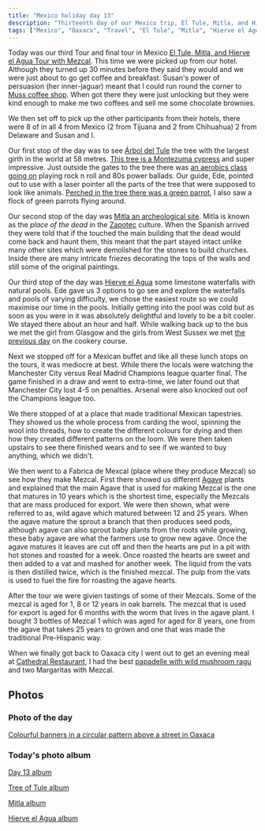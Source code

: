 ```yaml
---
title: "Mexico holiday day 13"
description: "Thirteenth day of our Mexico trip, El Tule, Mitla, and Hierve el Agua Tour with Mezcal tasting"
tags: ["Mexico", "Oaxaca", "Travel", "El Tule", "Mitla", "Hierve el Agua", "Mezcal tasting"]
---
```


Today was our third Tour and final tour in Mexico [El Tule, Mitla, and Hierve el Agua Tour with Mezcal](https://www.getyourguide.co.uk/oaxaca-de-juarez-l681/oaxaca-el-tule-mitla-and-hierve-el-agua-tour-w-transfer-t428000/). This time we were picked up from our hotel. Although they turned up 30 minutes before they said they would and we were just about to go get coffee and breakfast. Susan's power of persuasion (her inner-jaguar) meant that I could run round the corner to [Muss coffee shop](https://www.casaantonieta.com/muss-cafe-english). When  got there they were just unlocking but they were kind enough to make me two coffees and sell me some chocolate brownies.

We then set off to pick up the other participants from their hotels, there were 8 of in all 4 from Mexico (2 from Tijuana and 2 from Chihuahua) 2 from Delaware and Susan and I.

Our first stop of the day was to see [Árbol del Tule](https://en.wikipedia.org/wiki/%C3%81rbol_del_Tule) the tree with the largest girth in the world at 58 metres. [This tree is a Montezuma cypress](https://flickr.com/photos/dletorey/53662533228/in/album-72177720316315614/lightbox/) and super impressive. Just outside the gates to the tree there was [an aerobics class going on](https://flickr.com/photos/dletorey/53662779285/in/album-72177720316315614/lightbox/) playing rock n roll and 80s power ballads. Our guide, Ede, pointed out to use with a laser pointer all the parts of the tree that were supposed to look like animals. [Perched in the tree there was a green parrot](https://flickr.com/photos/dletorey/53662534398/in/album-72177720316315614/lightbox/), I also saw a flock of green parrots flying around.

Our second stop of the day was [Mitla an archeological site](https://en.wikipedia.org/wiki/Mitla). Mitla is known as the _place of the dead_ in the [Zapotec](https://en.wikipedia.org/wiki/Zapotec_peoples) culture. When the Spanish arrived they were told that if the touched the main building that the dead would come back and haunt them, this meant that the part stayed intact unlike many other sites which were demolished for the stones to build churches. Inside there are many intricate friezes decorating the tops of the walls and still some of the original paintings.

Our third stop of the day was [Hierve el Agua](https://en.wikipedia.org/wiki/Hierve_el_Agua) some limestone waterfalls with natural pools. Ede gave us 3 options to go see and explore the waterfalls and pools of varying difficulty, we chose the easiest route so we could maximise our time in the pools. Initially getting into the pool was cold but as soon as you were in it was absolutely delightful and lovely to be a bit cooler. We stayed there about an hour and half. While walking back up to the bus we met the girl from Glasgow and the girls from West Sussex we met [the previous day](/leets/mexico-day-12) on the cookery course.

Next we stopped off for a Mexican buffet and like all these lunch stops on the tours, it was mediocre at best. While there the locals were watching the Manchester City versus Real Madrid Champions league quarter final. The game finished in a draw and went to extra-time, we later found out that Manchester City lost 4-5 on penalties. Arsenal were also knocked out oof the Champions league too.

We there stopped of at a place that made traditional Mexican tapestries. They showed us the whole process from carding the wool, spinning the wool into threads, how to create the different colours for dying and then how they created different patterns on the loom. We were then taken upstairs to see there finished wears and to see if we wanted to buy anything, which we didn't.

We then went to a Fabrica de Mexcal (place where they produce Mezcal) so see how they make Mezcal. First there showed us different [Agave](https://en.wikipedia.org/wiki/Agave) plants and explained that the main Agave that is used for making Mezcal is the one that matures in 10 years which is the shortest time, especially the Mezcals that are mass produced for export. We were then shown, what were referred to as, wild agave which matured between 12 and 25 years. When the agave mature the sprout a branch that then produces seed pods, although agave can also sprout baby plants from the roots while growing, these baby agave are what the farmers use to grow new agave. Once the agave matures it leaves are cut off and then the hearts are put in a pit with hot stones and roasted for a week. Once roasted the hearts are sweet and then added to a vat and mashed for another week. The liquid from the vats is then distilled twice, which is the finished mezcal. The pulp from the vats is used to fuel the fire for roasting the agave hearts.

After the tour we were givien tastings of some of their Mezcals. Some of the mezcal is aged for 1, 8 or 12 years in oak barrels. The mezcal that is used for export is aged for 6 months with the worm that lives in the agave plant. I bought 3 bottles of Mezcal 1 which was aged for aged for 8 years, one from the agave that takes 25 years to grown and one that was made the traditional Pre-Hispanic way.

When we finally got back to Oaxaca city I went out to get an evening meal at [Cathedral Restaurant](https://www.restaurantecatedral.com.mx/), I had the best [papadelle with wild mushroom ragu](https://flickr.com/photos/dletorey/53662325481/in/album-72177720316296155/lightbox/) and two Margaritas with Mezcal.

## Photos

### Photo of the day

[Colourful banners in a circular pattern above a street in Oaxaca](https://flickr.com/photos/dletorey/53662311616/in/album-72177720316302496/lightbox/)

### Today's photo album

[Day 13 album](https://flickr.com/photos/dletorey/albums/72177720316296155)

[Tree of Tule album](https://flickr.com/photos/dletorey/albums/72177720316315614)

[Mitla album](https://flickr.com/photos/dletorey/albums/72177720316315669)

[Hierve el Agua album](https://flickr.com/photos/dletorey/albums/72177720316302661)
